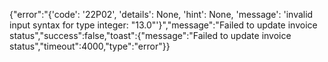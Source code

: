 {"error":"{'code': '22P02', 'details': None, 'hint': None, 'message': 'invalid input syntax for type integer: \"13.0\"'}","message":"Failed to update invoice status","success":false,"toast":{"message":"Failed to update invoice status","timeout":4000,"type":"error"}}
